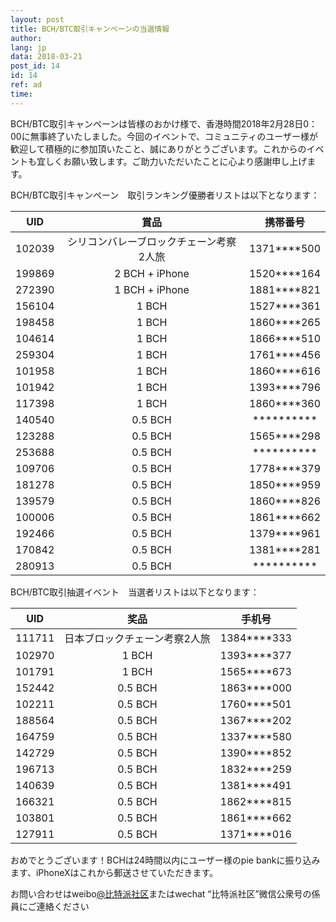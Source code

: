 ```yaml
---
layout: post
title: BCH/BTC取引キャンペーンの当選情報
author: 
lang: jp
data: 2018-03-21
post_id: 14
id: 14
ref: ad
time: 
---
```



BCH/BTC取引キャンペーンは皆様のおかけ様で、香港時間2018年2月28日0：00に無事終了いたしました。今回のイベントで、コミュニティのユーザー様が歓迎して積極的に参加頂いたこと、誠にありがとうございます。これからのイベントも宜しくお願い致します。ご助力いただいたことに心より感謝申し上げます。


BCH/BTC取引キャンペーン　取引ランキング優勝者リストは以下となります：


| UID   |   賞品 | 携帯番号 |
|:-----:|:------:|:-----:|
|102039 |シリコンバレーブロックチェーン考察2人旅|1371****500|
|199869 |2 BCH + iPhone |1520****164|
|272390 |1 BCH + iPhone |1881****821|
|156104 |1 BCH |1527****361|
|198458 |1 BCH |1860****265|
|104614 |1 BCH |1866****510|
|259304 |1 BCH |1761****456|
|101958 |1 BCH |1860****616|
|101942 |1 BCH |1393****796|
|117398 |1 BCH |1860****360|
|140540 |0.5 BCH |**********|
|123288 |0.5 BCH |1565****298|
|253688 |0.5 BCH |**********|
|109706 |0.5 BCH |1778****379|
|181278 |0.5 BCH |1850****959|
|139579 |0.5 BCH |1860****826|
|100006 |0.5 BCH |1861****662|
|192466 |0.5 BCH |1379****961|
|170842 |0.5 BCH |1381****281|
|280913 |0.5 BCH |**********|



BCH/BTC取引抽選イベント　当選者リストは以下となります：

| UID | 奖品 | 手机号|
|:-----:|:-----:|:----:|
|111711|日本ブロックチェーン考察2人旅|1384****333|
|102970|1 BCH|1393****377|
|101791|1 BCH|1565****673|
|152442|0.5 BCH|1863****000|
|102211|0.5 BCH|1760****501|
|188564|0.5 BCH|1367****202|
|164759|0.5 BCH|1337****580|
|142729|0.5 BCH|1390****852|
|196713|0.5 BCH|1832****259|
|140639|0.5 BCH|1381****491|
|166321|0.5 BCH|1862****815|
|103801|0.5 BCH|1861****662|
|127911|0.5 BCH|1371****016|



おめでとうございます！BCHは24時間以内にユーザー様のpie bankに振り込みます、iPhoneXはこれから郵送させていただきます。


<p>お問い合わせはweibo<a href="https://weibo.com/bitpiewallet" target="_blank">@比特派社区</a>またはwechat “比特派社区”微信公衆号の係員にご連絡ください</p>









